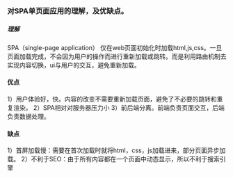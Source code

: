 ### 对SPA单页面应用的理解，及优缺点。

##### 理解

  SPA（single-page application） 仅在web页面初始化时加载html,js,css。一旦页面加载完成，不会因为用户的操作而进行重新加载或跳转。而是利用路由机制去实现内容切换，ui与用户的交互，避免重新加载。

#### 优点

  1）用户体验好，快。内容的改变不需要重新加载页面，避免了不必要的跳转和重复渲染。
  2）SPA相对对服务器压力小
  3）前后端分离。前端负责页面交互，后端负责数据处理。

#### 缺点

  1）首屏加载慢：需要在首次加载时就将html，css，js加载进来，部分页面异步加载。
  2）不利于SEO：由于所有内容都在一个页面中动态显示，所以不利于搜索引擎
